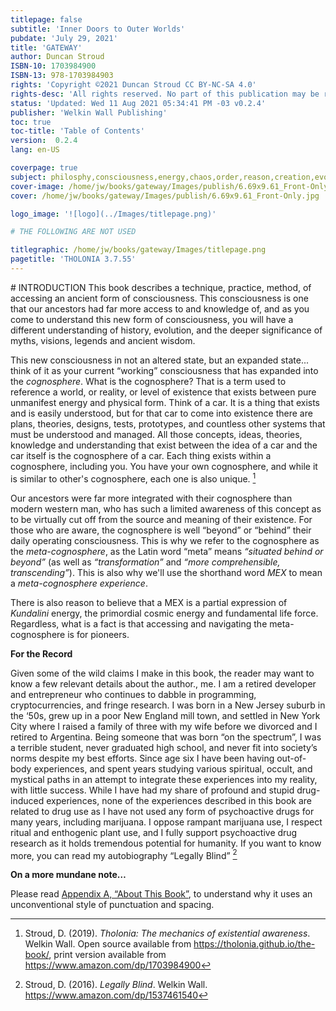 ```yaml
---
titlepage: false
subtitle: 'Inner Doors to Outer Worlds'
pubdate: 'July 29, 2021'
title: 'GATEWAY'
author: Duncan Stroud
ISBN-10: 1703984900
ISBN-13: 978-1703984903
rights: 'Copyright ©2021 Duncan Stroud CC BY-NC-SA 4.0'
rights-desc: 'All rights reserved. No part of this publication may be reproduced, distributed, or transmitted in any form or by any means, including photocopying, recording, or other electronic or mechanical methods, without the prior written permission of the publisher, except in the case of brief quotations embodied in critical reviews and certain other noncommercial uses permitted by copyright law. For permission requests, write to the author, addressed “Attention: Permission Request,” at the address duncan.stroud@gmail.com.'
status: 'Updated: Wed 11 Aug 2021 05:34:41 PM -03 v0.2.4'
publisher: 'Welkin Wall Publishing'
toc: true
toc-title: 'Table of Contents'
version:  0.2.4
lang: en-US

coverpage: true
subject: philosphy,consciousness,energy,chaos,order,reason,creation,evolution
cover-image: /home/jw/books/gateway/Images/publish/6.69x9.61_Front-Only.jpg
cover: /home/jw/books/gateway/Images/publish/6.69x9.61_Front-Only.jpg

logo_image: '![logo](../Images/titlepage.png)'

# THE FOLLOWING ARE NOT USED

titlegraphic: /home/jw/books/gateway/Images/titlepage.png
pagetitle: 'THOLONIA 3.7.55'
---
```


<div style='page-break-after: always; break-after: always;'></div>
# INTRODUCTION
This book describes a technique, practice, method, of accessing an ancient form of consciousness.  This consciousness is one that our ancestors had far more access to and knowledge of, and as you come to understand this new form of consciousness, you will have a different understanding of history, evolution, and the deeper significance of myths, visions, legends and ancient wisdom.

This new consciousness in not an altered state, but an expanded state... think of it as your current “working” consciousness that has expanded into the *cognosphere*.  What is the cognosphere?  That is a term used to reference a world, or reality, or level of existence that exists between pure unmanifest energy and physical form.  Think of a car.  It is a thing that exists and is easily understood, but for that car to come into existence there are plans, theories, designs, tests, prototypes, and countless other systems that must be understood and managed.  All those concepts, ideas, theories, knowledge and understanding that exist between the idea of a car and the car itself is the cognosphere of a car.  Each thing exists within a cognosphere, including you. You have your own cognosphere, and while it is similar to other's cognosphere, each one is also unique. [^1]

Our ancestors were far more integrated with their cognosphere than modern western man, who has such a limited awareness of this concept as to be virtually cut off from the source and meaning of their existence.  For those who are aware, the cognosphere is well “beyond” or “behind” their daily operating consciousness.  This is why we refer to the cognosphere as the *meta-cognosphere*, as the Latin word “meta” means  *“situated behind or beyond”* (as well as *“transformation”* and *“more comprehensible, transcending”*). This is also why we'll use the shorthand word *MEX* to mean a *meta-cognosphere experience*.

There is also reason to believe that a MEX is a partial expression of *Kundalini* energy, the primordial cosmic energy and fundamental life force.  Regardless, what is a fact is that accessing and navigating the meta-cognosphere is for pioneers.

**For the Record**

Given some of the wild claims I make in this book, the reader may want to know a few relevant details about the author., me. I am a retired developer and entrepreneur who continues to dabble in programming, cryptocurrencies, and fringe research.  I was born in a New Jersey suburb in the ‘50s, grew up in a poor New England mill town, and settled in New York City where I raised a family of three with my wife before we divorced and I retired to Argentina. Being someone that was born “on the spectrum”, I was a terrible student, never graduated high school, and never fit into society’s norms despite my best efforts.  Since age six I have been having out-of-body experiences, and spent years studying various spiritual, occult, and mystical paths in an attempt to integrate these experiences into my reality, with little success. While I have had my share of profound and stupid drug-induced experiences, none of the experiences described in this book are related to drug use as I have not used any form of psychoactive drugs for many years, including marijuana.  I oppose rampant marijuana use, I respect ritual and enthogenic plant use, and I fully support psychoactive drug research as it holds tremendous potential for humanity. If you want to know more, you can read my autobiography “Legally Blind” [^2]

**On a more mundane note…** 

Please read [Appendix A, “About This Book”](#Appendix-A:-About-This-Book),  to understand why it uses an unconventional style of punctuation and spacing.  

[^1]: Stroud, D. (2019). *Tholonia: The mechanics of existential awareness*. Welkin Wall. Open source available from https://tholonia.github.io/the-book/, print version available from https://www.amazon.com/dp/1703984900
[^2]: Stroud, D. (2016). *Legally Blind*. Welkin Wall. https://www.amazon.com/dp/1537461540


